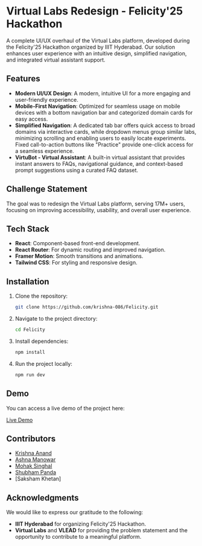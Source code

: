 # Virtual Labs Redesign - Felicity'25 Hackathon

A complete UI/UX overhaul of the Virtual Labs platform, developed during the Felicity'25 Hackathon organized by IIIT Hyderabad. Our solution enhances user experience with an intuitive design, simplified navigation, and integrated virtual assistant support.

## Features

- **Modern UI/UX Design**: A modern, intuitive UI for a more engaging and user-friendly experience. 
- **Mobile-First Navigation**: Optimized for seamless usage on mobile devices with a bottom navigation bar and categorized domain cards for easy access.
- **Simplified Navigation**: A dedicated tab bar offers quick access to broad domains via interactive cards, while dropdown menus group similar labs, minimizing scrolling and enabling users to easily locate experiments. Fixed call-to-action buttons like "Practice" provide one-click access for a seamless experience.
- **VirtuBot - Virtual Assistant**: A built-in virtual assistant that provides instant answers to FAQs, navigational guidance, and context-based prompt suggestions using a curated FAQ dataset.
  
## Challenge Statement

The goal was to redesign the Virtual Labs platform, serving 17M+ users, focusing on improving accessibility, usability, and overall user experience.

## Tech Stack

- **React**: Component-based front-end development.
- **React Router**: For dynamic routing and improved navigation.
- **Framer Motion**: Smooth transitions and animations.
- **Tailwind CSS**: For styling and responsive design.

## Installation

1. Clone the repository:
   ```bash
   git clone https://github.com/krishna-086/Felicity.git
2. Navigate to the project directory:
   ```bash
   cd Felicity
3. Install dependencies:
   ```bash
   npm install
4. Run the project locally:
   ```bash
   npm run dev

## Demo

You can access a live demo of the project here:

[Live Demo](https://felicityvirtual.netlify.app/)

## Contributors

- [Krishna Anand](https://github.com/krishna-086)
- [Ashna Manowar](https://github.com/ashnamanowar) 
- [Mohak Singhal](https://github.com/Mohak-Singhal) 
- [Shubham Panda](https://github.com/pandasuvm) 
- [Saksham Khetan]

## Acknowledgments

We would like to express our gratitude to the following:

- **IIIT Hyderabad** for organizing Felicity'25 Hackathon.
- **Virtual Labs** and **VLEAD** for providing the problem statement and the opportunity to contribute to a meaningful platform.


